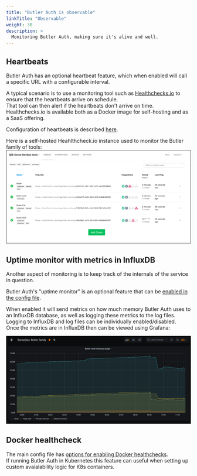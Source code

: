 ```yaml
---
title: "Butler Auth is observable"
linkTitle: "Observable"
weight: 30
description: >
  Monitoring Butler Auth, making sure it's alive and well. 
---
```


## Heartbeats

Butler Auth has an optional heartbeat feature, which when enabled will call a specific URL with a configurable interval.

A typical scenario is to use a monitoring tool such as [Healthchecks.io](https://healthchecks.io/) to ensure that the heartbeats arrive on schedule.  
That tool can then alert if the heartbeats don't arrive on time.  
Healthchecks.io is available both as a Docker image for self-hosting and as a SaaS offering.

Configuration of heartbeats is described [here](/docs/getting-started/setup/config-file/config-file-sections/20-heartbeat/).

Here is a self-hosted Heahlthcheck.io instance used to monitor the Butler family of tools:
![Healthchecks.io](healtchecksio-senseops-1.png "Healthchecks.io")

## Uptime monitor with metrics in InfluxDB

Another aspect of monitoring is to keep track of the internals of the service in question.

Butler Auth's "uptime monitor" is an optional feature that can be [enabled in the config file](/docs/getting-started/setup/config-file/config-file-sections/40-uptime-monitor/).

When enabled it will send metrics on how much memory Butler Auth uses to an InfluxDB database, as well as logging these metrics to the log files.  
Logging to InfluxDB and log files can be individually enabled/disabled.  
Once the metrics are in InfluxDB then can be viewed using Grafana:

![Butler Auth memory usage visualized using Grafana](butlerauth-uptimemonitor-grafana-1.png "Butler Auth memory usage visualized using Grafana")

## Docker healthcheck

The main config file has [options for enabling Docker healthchecks](/docs/getting-started/setup/config-file/config-file-sections/30-docker-healtcheck/).  
If running Butler Auth in Kubernetes this feature can useful when setting up custom avaialability logic for K8s containers.
